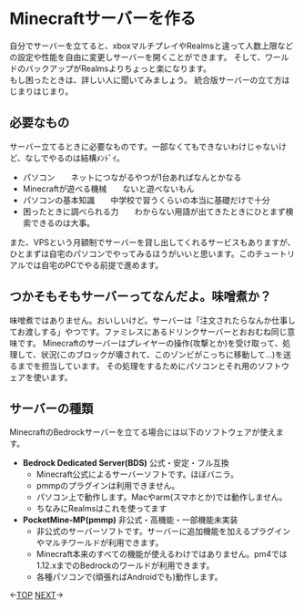 # Minecraftサーバーを作る
自分でサーバーを立てると、xboxマルチプレイやRealmsと違って人数上限などの設定や性能を自由に変更しサーバーを開くことができます。
そして、ワールドのバックアップがRealmsよりちょっと楽になります。  
もし困ったときは、詳しい人に聞いてみましょう。
統合版サーバーの立て方はじまりはじまり。

## 必要なもの
サーバー立てるときに必要なものです。一部なくてもできないわけじゃないけど、なしでやるのは結構ﾒﾝﾄﾞｲ。
 - パソコン　　ネットにつながるやつが1台あればなんとかなる
 - Minecraftが遊べる機械　　ないと遊べないもん
 - パソコンの基本知識　　中学校で習うくらいの本当に基礎だけで十分
 - 困ったときに調べられる力　　わからない用語が出てきたときにひとまず検索できるのは大事。

また、VPSという月額制でサーバーを貸し出してくれるサービスもありますが、ひとまずは自宅のパソコンでやってみるほうがいいと思います。このチュートリアルでは自宅のPCでやる前提で進めます。


## つかそもそもサーバーってなんだよ。味噌煮か？
味噌煮ではありません。おいしいけど。サーバーは「注文されたらなんか仕事してお渡しする」やつです。ファミレスにあるドリンクサーバーとおおむね同じ意味です。
Minecraftのサーバーはプレイヤーの操作(攻撃とか)を受け取って、処理して、状況(このブロックが壊されて、このゾンビがこっちに移動して…)を送るまでを担当しています。
その処理をするためにパソコンとそれ用のソフトウェアを使います。

## サーバーの種類
MinecraftのBedrockサーバーを立てる場合には以下のソフトウェアが使えます。

- **Bedrock Dedicated Server(BDS)** 公式・安定・フル互換
    - Minecraft公式によるサーバーソフトです。ほぼバニラ。
    - pmmpのプラグインは利用できません。
    - パソコン上で動作します。Macやarm(スマホとか)では動作しません。
    - ちなみにRealmsはこれを使ってます
- **PocketMine-MP(pmmp)** 非公式・高機能・一部機能未実装
    - 非公式のサーバーソフトです。サーバーに追加機能を加えるプラグインやマルチワールドが利用できます。
    - Minecraft本来のすべての機能が使えるわけではありません。pm4では1.12.xまでのBedrockのワールドが利用できます。
    - 各種パソコンで(頑張ればAndroidでも)動作します。


←[TOP](./README.md)  [NEXT](./setup-2.md)→